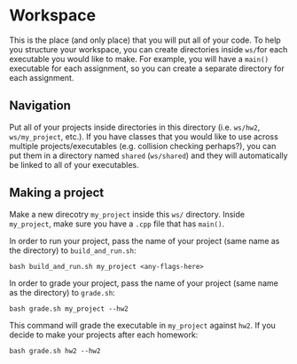 # Workspace
This is the place (and only place) that you will put all of your code. To help you structure your workspace, you can create directories inside `ws/`for each executable you would like to make. For example, you will have a `main()` executable for each assignment, so you can create a separate directory for each assignment.

## Navigation
Put all of your projects inside directories in this directory (i.e. `ws/hw2`, `ws/my_project`, etc.). If you have classes that you would like to use across multiple projects/executables (e.g. collision checking perhaps?), you can put them in a directory named `shared` (`ws/shared`) and they will automatically be linked to all of your executables.

## Making a project
Make a new direcotry `my_project` inside this `ws/` directory. Inside `my_project`, make sure you have a `.cpp` file that has `main()`. 

In order to run your project, pass the name of your project (same name as the directory) to `build_and_run.sh`:
```
bash build_and_run.sh my_project <any-flags-here>
```

In order to grade your project, pass the name of your project (same name as the directory) to `grade.sh`:
```
bash grade.sh my_project --hw2
```
This command will grade the executable in `my_project` against `hw2`. If you decide to make your projects after each homework:
```
bash grade.sh hw2 --hw2
```


